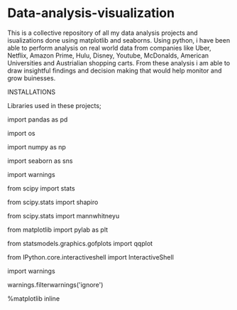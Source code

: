 # Data-analysis-visualization

This is a collective repository of all my data analysis projects and isualizations done using matplotlib and seaborns. 
Using python, i have been able to perform analysis on real world data from companies like Uber, Netflix, Amazon Prime, Hulu, Disney, Youtube, McDonalds, American Universities and Austrialian shopping carts. From these analysis i am able to draw insightful findings and decision making that would help monitor and grow buinesses. 

INSTALLATIONS

Libraries used in these projects;

import pandas as pd

import os

import numpy as np

import seaborn as sns

import warnings

from scipy import stats

from scipy.stats import shapiro

from scipy.stats import mannwhitneyu

from matplotlib import pylab as plt

from statsmodels.graphics.gofplots import qqplot

from IPython.core.interactiveshell import InteractiveShell

import warnings

warnings.filterwarnings('ignore')

%matplotlib inline
